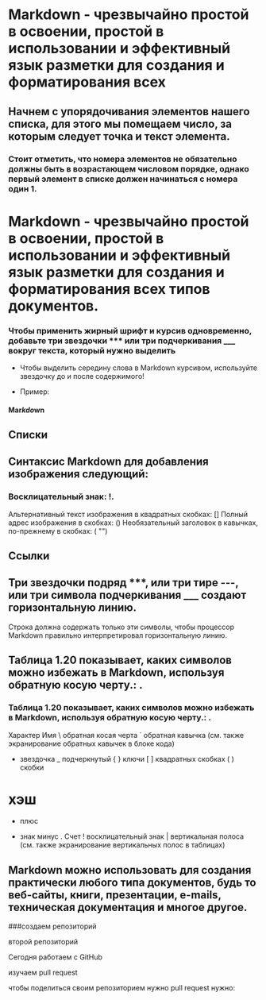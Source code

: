  # Markdown - чрезвычайно простой в освоении, простой в использовании и эффективный язык разметки для создания и форматирования всех 
  
 ## Начнем с упорядочивания элементов нашего списка, для этого мы помещаем число, за которым следует точка и текст элемента.

### Стоит отметить, что номера элементов не обязательно должны быть в возрастающем числовом порядке, однако первый элемент в списке должен начинаться с номера один 1.
 # Markdown - чрезвычайно простой в освоении, простой в использовании и эффективный язык разметки для создания и форматирования всех типов документов.

 ### Чтобы применить жирный шрифт и курсив одновременно, добавьте три звездочки *** или три подчеркивания ___ вокруг текста, который нужно выделить
 * Чтобы выделить середину слова в Markdown курсивом, используйте звездочку до и после содержимого!

* Пример:

#### Mar*kdo*wn
 ## Списки

 ## Синтаксис Markdown для добавления изображения следующий:
### Восклицательный знак: !.
Альтернативный текст изображения в квадратных скобках: []
Полный адрес изображения в скобках: ()
Необязательный заголовок в кавычках, по-прежнему в скобках: ( "")

 ## Ссылки
 
 ## Три звездочки подряд ***, или три тире ---, или три символа подчеркивания ___ создают горизонтальную линию.

Строка должна содержать только эти символы, чтобы процессор Markdown правильно интерпретировал горизонтальную линию.

 ## Таблица 1.20 показывает, каких символов можно избежать в Markdown, используя обратную косую черту.: \.

### Таблица 1.20 показывает, каких символов можно избежать в Markdown, используя обратную косую черту.: \.

Характер	Имя
\	обратная косая черта
`	обратная кавычка (см. также экранирование обратных кавычек в блоке кода)
*	звездочка
_	подчеркнутый
{ }	ключи
[ ]	квадратных скобках
( )	скобки
#	хэш
+	плюс
-	знак минус
.	Счет
!	восклицательный знак
|	вертикальная полоса (см. также экранирование вертикальных полос в таблицах)

 ## Markdown можно использовать для создания практически любого типа документов, будь то веб-сайты, книги, презентации, e-mails, техническая документация и многое другое.

 ###создаем репозиторий

  второй репозиторий

  Сегодня работаем с GitHub
  
  изучаем pull request
  
  чтобы поделиться своим репозиторием нужно pull request нужно:
